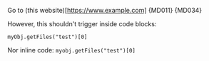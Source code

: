 Go to (this website)[https://www.example.com] {MD011} {MD034}

However, this shouldn't trigger inside code blocks:

    myObj.getFiles("test")[0]

Nor inline code: `myobj.getFiles("test")[0]`
